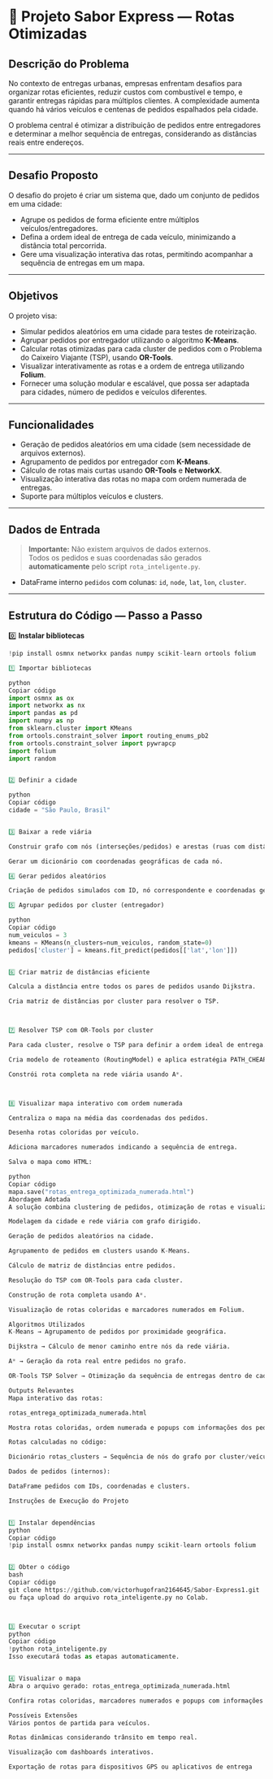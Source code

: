 # 🚚 Projeto Sabor Express — Rotas Otimizadas

## Descrição do Problema
No contexto de entregas urbanas, empresas enfrentam desafios para organizar rotas eficientes, reduzir custos com combustível e tempo, e garantir entregas rápidas para múltiplos clientes. A complexidade aumenta quando há vários veículos e centenas de pedidos espalhados pela cidade.

O problema central é otimizar a distribuição de pedidos entre entregadores e determinar a melhor sequência de entregas, considerando as distâncias reais entre endereços.

---

## Desafio Proposto
O desafio do projeto é criar um sistema que, dado um conjunto de pedidos em uma cidade:

- Agrupe os pedidos de forma eficiente entre múltiplos veículos/entregadores.
- Defina a ordem ideal de entrega de cada veículo, minimizando a distância total percorrida.
- Gere uma visualização interativa das rotas, permitindo acompanhar a sequência de entregas em um mapa.

---

## Objetivos
O projeto visa:

- Simular pedidos aleatórios em uma cidade para testes de roteirização.
- Agrupar pedidos por entregador utilizando o algoritmo **K-Means**.
- Calcular rotas otimizadas para cada cluster de pedidos com o Problema do Caixeiro Viajante (TSP), usando **OR-Tools**.
- Visualizar interativamente as rotas e a ordem de entrega utilizando **Folium**.
- Fornecer uma solução modular e escalável, que possa ser adaptada para cidades, número de pedidos e veículos diferentes.

---

## Funcionalidades
- Geração de pedidos aleatórios em uma cidade (sem necessidade de arquivos externos).
- Agrupamento de pedidos por entregador com **K-Means**.
- Cálculo de rotas mais curtas usando **OR-Tools** e **NetworkX**.
- Visualização interativa das rotas no mapa com ordem numerada de entregas.
- Suporte para múltiplos veículos e clusters.

---

## Dados de Entrada
> **Importante:** Não existem arquivos de dados externos.  
> Todos os pedidos e suas coordenadas são gerados **automaticamente** pelo script `rota_inteligente.py`.

- DataFrame interno `pedidos` com colunas: `id`, `node`, `lat`, `lon`, `cluster`.

---

## Estrutura do Código — Passo a Passo

0️⃣ **Instalar bibliotecas**  
```python
!pip install osmnx networkx pandas numpy scikit-learn ortools folium

1️⃣ Importar bibliotecas

python
Copiar código
import osmnx as ox
import networkx as nx
import pandas as pd
import numpy as np
from sklearn.cluster import KMeans
from ortools.constraint_solver import routing_enums_pb2
from ortools.constraint_solver import pywrapcp
import folium
import random


2️⃣ Definir a cidade

python
Copiar código
cidade = "São Paulo, Brasil"


3️⃣ Baixar a rede viária

Construir grafo com nós (interseções/pedidos) e arestas (ruas com distâncias reais).

Gerar um dicionário com coordenadas geográficas de cada nó.

4️⃣ Gerar pedidos aleatórios

Criação de pedidos simulados com ID, nó correspondente e coordenadas geográficas.

5️⃣ Agrupar pedidos por cluster (entregador)

python
Copiar código
num_veiculos = 3
kmeans = KMeans(n_clusters=num_veiculos, random_state=0)
pedidos['cluster'] = kmeans.fit_predict(pedidos[['lat','lon']])


6️⃣ Criar matriz de distâncias eficiente

Calcula a distância entre todos os pares de pedidos usando Dijkstra.

Cria matriz de distâncias por cluster para resolver o TSP.



7️⃣ Resolver TSP com OR-Tools por cluster

Para cada cluster, resolve o TSP para definir a ordem ideal de entrega.

Cria modelo de roteamento (RoutingModel) e aplica estratégia PATH_CHEAPEST_ARC.

Constrói rota completa na rede viária usando A*.



8️⃣ Visualizar mapa interativo com ordem numerada

Centraliza o mapa na média das coordenadas dos pedidos.

Desenha rotas coloridas por veículo.

Adiciona marcadores numerados indicando a sequência de entrega.

Salva o mapa como HTML:

python
Copiar código
mapa.save("rotas_entrega_optimizada_numerada.html")
Abordagem Adotada
A solução combina clustering de pedidos, otimização de rotas e visualização interativa:

Modelagem da cidade e rede viária com grafo dirigido.

Geração de pedidos aleatórios na cidade.

Agrupamento de pedidos em clusters usando K-Means.

Cálculo de matriz de distâncias entre pedidos.

Resolução do TSP com OR-Tools para cada cluster.

Construção de rota completa usando A*.

Visualização de rotas coloridas e marcadores numerados em Folium.

Algoritmos Utilizados
K-Means → Agrupamento de pedidos por proximidade geográfica.

Dijkstra → Cálculo de menor caminho entre nós da rede viária.

A* → Geração da rota real entre pedidos no grafo.

OR-Tools TSP Solver → Otimização da sequência de entregas dentro de cada cluster.

Outputs Relevantes
Mapa interativo das rotas:

rotas_entrega_optimizada_numerada.html

Mostra rotas coloridas, ordem numerada e popups com informações dos pedidos.

Rotas calculadas no código:

Dicionário rotas_clusters → Sequência de nós do grafo por cluster/veículo.

Dados de pedidos (internos):

DataFrame pedidos com IDs, coordenadas e clusters.

Instruções de Execução do Projeto


1️⃣ Instalar dependências
python
Copiar código
!pip install osmnx networkx pandas numpy scikit-learn ortools folium


2️⃣ Obter o código
bash
Copiar código
git clone https://github.com/victorhugofran2164645/Sabor-Express1.git
ou faça upload do arquivo rota_inteligente.py no Colab.



3️⃣ Executar o script
python
Copiar código
!python rota_inteligente.py
Isso executará todas as etapas automaticamente.


4️⃣ Visualizar o mapa
Abra o arquivo gerado: rotas_entrega_optimizada_numerada.html

Confira rotas coloridas, marcadores numerados e popups com informações dos pedidos.

Possíveis Extensões
Vários pontos de partida para veículos.

Rotas dinâmicas considerando trânsito em tempo real.

Visualização com dashboards interativos.

Exportação de rotas para dispositivos GPS ou aplicativos de entrega
